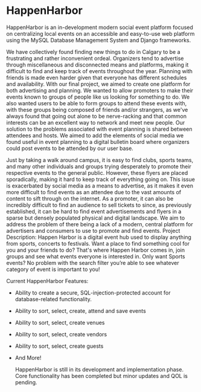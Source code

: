 # HappenHarbor
HappenHarbor is an in-development modern social event platform focused on centralizing local events on an accessible and easy-to-use web platform using the MySQL Database Management System and Django frameworks.

We have collectively found finding new things to do in Calgary to be a frustrating and rather inconvenient ordeal. Organizers tend to advertise through miscellaneous and disconnected means and platforms, making it difficult to find and keep track of events throughout the year. Planning with friends is made even harder given that everyone has different schedules and availability. With our final project, we aimed to create one platform for both advertising and planning. We wanted to allow promoters to make their events known to groups of people like us looking for something to do. We also wanted users to be able to form groups to attend these events with, with these groups being composed of friends and/or strangers, as we've always found that going out alone to be nerve-racking and that common interests can be an excellent way to network and meet new people. Our solution to the problems associated with event planning is shared between attendees and hosts. We aimed to add the elements of social media we found useful in event planning to a digital bulletin board where organizers could post events to be attended by our user base.

Just by taking a walk around campus, it is easy to find clubs, sports teams, and many other individuals and groups trying desperately to promote their respective events to the general public. However, these flyers are placed sporadically, making it hard to keep track of everything going on. This issue is exacerbated by social media as a means to advertise, as it makes it even more difficult to find events as an attendee due to the vast amounts of content to sift through on the internet. As a promoter, it can also be incredibly difficult to find an audience to sell tickets to since, as previously established, it can be hard to find event advertisements and flyers in a sparse but densely populated physical and digital landscape. We aim to address the problem of there being a lack of a modern, central platform for advertisers and consumers to use to promote and find events. Project Description: Happen Harbor is a digital event hub used to display anything from sports, concerts to festivals. Want a place to find something cool for you and your friends to do? That's where Happen Harbor comes in, join groups and see what events everyone is interested in. Only want Sports events? No problem with the search filter you’re able to see whatever category of event is important to you! 

Current HappenHarbor Features:

- Ability to create a secure, SQL-injection-protected account for database-related functionality.
- Ability to sort, select, create, attend and save events
- Ability to sort, select, create venues
- Ability to sort, select, create vendors
- Ability to sort, select, create guests
- And More!

  HappenHarbor is still in its development and implementation phase. Core functionality has been completed but minor updates and QOL is pending.
